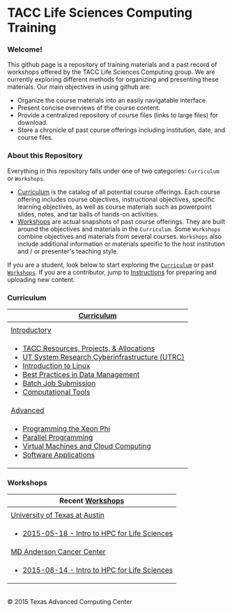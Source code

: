 # TACC Life Sciences Computing Training

### Welcome!

This github page is a repository of training materials and a past record of workshops offered by the TACC Life Sciences Computing group. We are currently exploring different methods for organizing and presenting these materials. Our main objectives in using github are:

* Organize the course materials into an easily navigatable interface. 
* Present concise overviews of the course content.
* Provide a centralized repository of course files (links to large files) for download.
* Store a chronicle of past course offerings including institution, date, and course files.


### About this Repository

Everything in this repository falls under one of two categories: `Curriculum` or `Workshops`.

* [Curriculum](Curriculum) is the catalog of all potential course offerings. Each course offering includes course objectives, instructional objectives, specific learning objectives, as well as course materials such as powerpoint slides, notes, and tar balls of hands-on activities.
* [Workshops](Workshops) are actual snapshots of past course offerings. They are built around the objectives and materials in the `Curriculum`. Some `Workshops` combine objectives and materials from several courses. `Workshops` also include additional
information or materials specific to the host institution and / or presenter's teaching style.

If you are a student, look below to start exploring the [`Curriculum`](#curr) or past [`Workshops`](#work). If you are a contributor, jump to [Instructions](Instructions.md) for preparing and uploading new content.


<a name="curr"></a>
### Curriculum

| [Curriculum](/Curriculum) |
| --- |
| |
| [Introductory](/Curriculum/Introductory) |
| <ul><li> [TACC Resources, Projects, &amp; Allocations](/Curriculum/Introductory/TACC) </li><li> [UT System Research Cyberinfrastructure \(UTRC\)](/Curriculum/Introductory/UTRC) </li><li> [Introduction to Linux](/Curriculum/Introductory/IntroToLinux) </li><li> [Best Practices in Data Management](/Curriculum/Introductory/DataManagement) </li><li> [Batch Job Submission](/Curriculum/Introductory/JobSubmission) </li><li> [Computational Tools](/Curriculum/Introductory/Tools) </li></ul> |
| [Advanced](/Curriculum/Advanced) |
| <ul><li> [Programming the Xeon Phi](/Curriculum/Advanced/XeonPhi) </li><li> [Parallel Programming](/Curriculum/Advanced/ParallelProg) </li><li> [Virtual Machines and Cloud Computing](/Curriculum/Advanced/VirtualMachines) </li><li> [Software Applications](/Curriculum/Advanced/Applications) </li></ul> |


<a name="work"></a>
### Workshops

| Recent [Workshops](/Workshops) |
| --- |
| |
| [University of Texas at Austin](/Workshops/UTexas) |
| <ul><li>[2015-05-18 - Intro to HPC for Life Sciences](/Workshops/UTexas/2015-05-18)</li></ul> |
| [MD Anderson Cancer Center](/Workshops/MDACC) |
| <ul><li>[2015-08-14 - Intro to HPC for Life Sciences](/Workshops/MDACC/2015-08-14)</li></ul> |



<br>
&copy; 2015 Texas Advanced Computing Center

